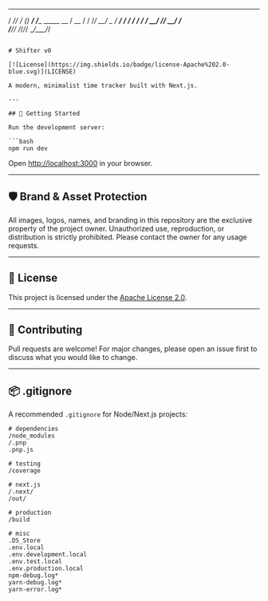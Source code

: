    _____ __    _ ______           
  / ___// /_  (_) __/ /____  _____
  \__ \/ __ \/ / /_/ __/ _ \/ ___/
 ___/ / / / / / __/ /_/  __/ /    
/____/_/ /_/_/_/  \__/\___/_/     
                                  
```

# Shifter v0

[![License](https://img.shields.io/badge/license-Apache%202.0-blue.svg)](LICENSE)

A modern, minimalist time tracker built with Next.js.

---

## 🚀 Getting Started

Run the development server:

```bash
npm run dev
```

Open [http://localhost:3000](http://localhost:3000) in your browser.

---

## 🛡️ Brand & Asset Protection

All images, logos, names, and branding in this repository are the exclusive property of the project owner. Unauthorized use, reproduction, or distribution is strictly prohibited. Please contact the owner for any usage requests.

---

## 📄 License

This project is licensed under the [Apache License 2.0](LICENSE).

---

## 🤝 Contributing

Pull requests are welcome! For major changes, please open an issue first to discuss what you would like to change.

---

## 📦 .gitignore

A recommended `.gitignore` for Node/Next.js projects:

```
# dependencies
/node_modules
/.pnp
.pnp.js

# testing
/coverage

# next.js
/.next/
/out/

# production
/build

# misc
.DS_Store
.env.local
.env.development.local
.env.test.local
.env.production.local
npm-debug.log*
yarn-debug.log*
yarn-error.log*
```
